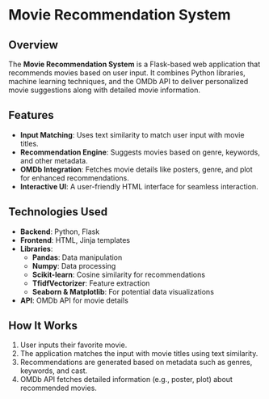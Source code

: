 # Movie Recommendation System

## Overview
The **Movie Recommendation System** is a Flask-based web application that recommends movies based on user input. It combines Python libraries, machine learning techniques, and the OMDb API to deliver personalized movie suggestions along with detailed movie information.

## Features
- **Input Matching**: Uses text similarity to match user input with movie titles.
- **Recommendation Engine**: Suggests movies based on genre, keywords, and other metadata.
- **OMDb Integration**: Fetches movie details like posters, genre, and plot for enhanced recommendations.
- **Interactive UI**: A user-friendly HTML interface for seamless interaction.

## Technologies Used
- **Backend**: Python, Flask
- **Frontend**: HTML, Jinja templates
- **Libraries**:
  - **Pandas**: Data manipulation
  - **Numpy**: Data processing
  - **Scikit-learn**: Cosine similarity for recommendations
  - **TfidfVectorizer**: Feature extraction
  - **Seaborn & Matplotlib**: For potential data visualizations
- **API**: OMDb API for movie details

## How It Works
1. User inputs their favorite movie.
2. The application matches the input with movie titles using text similarity.
3. Recommendations are generated based on metadata such as genres, keywords, and cast.
4. OMDb API fetches detailed information (e.g., poster, plot) about recommended movies.
